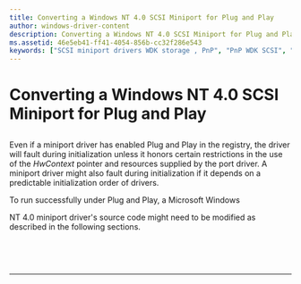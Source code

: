 ```yaml
---
title: Converting a Windows NT 4.0 SCSI Miniport for Plug and Play
author: windows-driver-content
description: Converting a Windows NT 4.0 SCSI Miniport for Plug and Play
ms.assetid: 46e5eb41-ff41-4054-856b-cc32f286e543
keywords: ["SCSI miniport drivers WDK storage , PnP", "PnP WDK SCSI", "Plug and Play WDK SCSI", "converting SCSI miniport drivers"]
---
```


# Converting a Windows NT 4.0 SCSI Miniport for Plug and Play


## <span id="ddk_converting_a_windows_nt_4_0_scsi_miniport_for_plug_and_play_kg"></span><span id="DDK_CONVERTING_A_WINDOWS_NT_4_0_SCSI_MINIPORT_FOR_PLUG_AND_PLAY_KG"></span>


Even if a miniport driver has enabled Plug and Play in the registry, the driver will fault during initialization unless it honors certain restrictions in the use of the *HwContext* pointer and resources supplied by the port driver. A miniport driver might also fault during initialization if it depends on a predictable initialization order of drivers.

To run successfully under Plug and Play, a Microsoft Windows

NT 4.0 miniport driver's source code might need to be modified as described in the following sections.

 

 


--------------------


